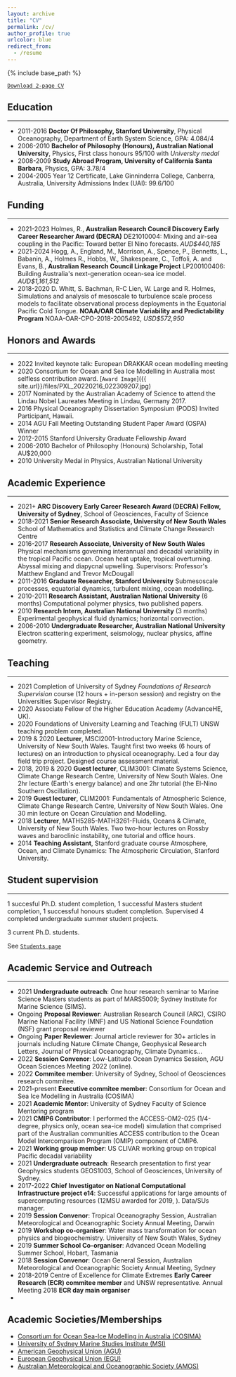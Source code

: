 ```yaml
---
layout: archive
title: "CV"
permalink: /cv/
author_profile: true
urlcolor: blue
redirect_from:
  - /resume
---
```


{% include base_path %}

[`Download 2-page CV`](/files/RyanHolmesCV_short.pdf)

## Education
___
* 2011-2016 __Doctor Of Philosophy, Stanford University__, Physical Oceanography, Department
  of Earth System Science, GPA: 4.084/4
* 2006-2010 __Bachelor of Philosophy (Honours), Australian
  National University__, Physics, First class honours 95/100 with
  *University medal*
* 2008-2009 __Study Abroad Program, University of California
  Santa Barbara__, Physics, GPA: 3.78/4
* 2004-2005 Year 12 Certificate, Lake Ginninderra College, Canberra,
  Australia, University Admissions Index (UAI): 99.6/100

## Funding
___

* 2021-2023 Holmes, R., __Australian Research Council Discovery Early
  Career Researcher Award (DECRA)__ DE21010004: Mixing and air-sea
  coupling in the Pacific: Toward better El Nino
  forecasts. *AUD$440,185*
* 2021-2024 Hogg, A., England, M., Morrison, A., Spence, P., Bennetts,
  L., Babanin, A., Holmes R., Hobbs, W., Shakespeare, C., Toffoli,
  A. and Evans, B., __Australian Research Council Linkage Project__
  LP200100406: Building Australia's next-generation ocean-sea ice
  model. *AUD$1,161,512*
* 2018-2020 D. Whitt, S. Bachman, R-C Lien, W. Large and R. Holmes,
  Simulations and analysis of mesoscale to turbulence scale process
  models to facilitate observational process deployments in the
  Equatorial Pacific Cold Tongue. __NOAA/OAR Climate Variability and
  Predictability Program__ NOAA-OAR-CPO-2018-2005492, *USD$572,950*

## Honors and Awards
___
* 2022 Invited keynote talk: European DRAKKAR ocean modelling meeting
* 2020 Consortium for Ocean and Sea Ice Modelling in Australia most
  selfless contribution award. [`Award Image`]({{
  site.url}}/files/PXL_20220216_022309207.jpg)
* 2017 Nominated by the Australian Academy of Science to attend the
  Lindau Nobel Laureates Meeting in Lindau, Germany 2017.
* 2016 Physical Oceanography Dissertation Symposium (PODS) Invited
  Participant, Hawaii.
* 2014 AGU Fall Meeting Outstanding Student Paper Award (OSPA) Winner
* 2012-2015 Stanford University Graduate Fellowship Award
* 2006-2010 Bachelor of Philosophy (Honours) Scholarship, Total AU$20,000
* 2010 University Medal in Physics, Australian National University

## Academic Experience
___
* 2021+ __ARC Discovery Early Career Research Award (DECRA) Fellow,
  University of Sydney__, School of Geosciences, Faculty of Science
* 2018-2021  __Senior Research Associate, University of New South
  Wales__ School of Mathematics and Statistics and Climate Change
  Research Centre
* 2016-2017 __Research Associate, University of New South
  Wales__ Physical mechanisms governing interannual and decadal
  variability in the tropical Pacific ocean. Ocean heat uptake, tropical
  overturning. Abyssal mixing and diapycnal upwelling. Supervisors:
  Professor's Matthew England and Trevor McDougall
* 2011-2016 __Graduate Researcher, Stanford University__ Submesoscale
  processes, equatorial dynamics, turbulent mixing, ocean modelling.
* 2010-2011 __Research Assistant, Australian National
  University__ (6 months) Computational polymer physics, two published papers.
* 2010  __Research Intern, Australian National
  University__ (3 months) Experimental geophysical fluid dynamics; horizontal
  convection.
* 2006-2010 __Undergraduate Researcher, Australian National
  University__ Electron scattering experiment, seismology, nuclear
  physics, affine geometry.

## Teaching
___
* 2021 Completion of University of Sydney *Foundations of Research
  Supervision* course (12 hours + in-person session) and registry on
  the Universities Supervisor Registry.
* 2020 Associate Fellow of the Higher Education Academy (AdvanceHE,
  UK).
* 2020 Foundations of University Learning and Teaching (FULT) UNSW
  teaching problem completed.
* 2019 & 2020 __Lecturer__, MSCI2001-Introductory Marine Science, University
  of New South Wales. Taught first two weeks (6 hours of lectures) on an
  introduction to physical oceanography. Led a four day field trip
  project. Designed course assessment material.
* 2018, 2019 & 2020 __Guest lecturer__, CLIM3001: Climate Systems
  Science, Climate Change Research Centre, University of New South
  Wales. One 2hr lecture (Earth's energy balance) and one 2hr tutorial
  (the El-Nino Southern Oscillation).
* 2019 __Guest lecturer__, CLIM2001: Fundamentals of Atmospheric
  Science, Climate Change Research Centre, University of New South
  Wales. One 30 min lecture on Ocean Circulation and Modelling.
* 2018 __Lecturer__, MATH5285-MATH3261-Fluids, Oceans & Climate,
  University of New South Wales. Two two-hour lectures on Rossby waves
  and baroclinic instability, one tutorial and office hours.
* 2014 __Teaching Assistant__, Stanford graduate course Atmosphere,
  Ocean, and Climate Dynamics: The Atmospheric Circulation, Stanford
  University.

## Student supervision
___

1 succesful Ph.D. student completion, 1 successful Masters student
completion, 1 successful honours student completion. Supervised 4
completed undergraduate summer student projects.

3 current Ph.D. students.

See [`Students page`](/students)


## Academic Service and Outreach
___

* 2021 __Undergraduate outreach__: One hour research seminar to Marine
  Science Masters students as part of MARS5009; Sydney Institute for
  Marine Science (SIMS).
* Ongoing __Proposal Reviewer__: Australian Research Council (ARC),
  CSIRO Marine National Facility (MNF) and US National Science
  Foundation (NSF) grant proposal reviewer
* Ongoing __Paper Reviewer__: Journal article reviewer for 30+
  articles in journals including Nature Climate Change, Geophysical
  Research Letters, Journal of Physical Oceanography, Climate
  Dynamics...
* 2022 __Session Convenor__: Low-Latitude Ocean Dynamics Session, AGU
  Ocean Sciences Meeting 2022 (online).
* 2022 __Commitee member__: University of Sydney, School of
  Geosciences research commitee.
* 2021-present __Executive commitee member__: Consortium for Ocean and
  Sea Ice Modelling in Australia (COSIMA)
* 2021 __Academic Mentor__: University of Sydney Faculty of Science
  Mentoring program
* 2021 __CMIP6 Contributor__: I performed the ACCESS-OM2-025
  (1/4-degree, physics only, ocean sea-ice model) simulation that
  comprised part of the Australian communities ACCESS contribution to
  the Ocean Model Intercomparison Program (OMIP) component of CMIP6.
* 2021 __Working group member__: US CLIVAR working group on tropical
  Pacific decadal variability
* 2021 __Undergraduate outreach__: Research presentation to first year
  Geophysics students GEOS1003, School of Geosciences, University of
  Sydney.
* 2017-2022 __Chief Investigator on National Computational
  Infrastructure project e14__: Successful applications for large
  amounts of supercomputing resources (12MSU awarded for 2019,
  ). Data/SUs manager.
* 2019 __Session Convenor__: Tropical Oceanography Session, Australian
  Meteorological and Oceanographic Society Annual Meeting, Darwin
* 2019 __Workshop co-organiser__: Water mass transformation for ocean
  physics and biogeochemistry. University of New South Wales, Sydney
* 2019 __Summer School Co-organiser__: Advanced Ocean Modelling
  Summer School, Hobart, Tasmania
* 2018 __Session Convenor__: Ocean General Session, Australian
  Meteorological and Oceanographic Society Annual Meeting, Sydney
* 2018-2019 Centre of Excellence for Climate Extremes __Early Career
  Research (ECR) commitee member__ and UNSW representative. Annual
  Meeting 2018 __ECR day main organiser__
* 

## Academic Societies/Memberships
* [Consortium for Ocean Sea-Ice Modelling in Australia (COSIMA)](http://cosima.org.au/)
* [University of Sydney Marine Studies Institute (MSI)](https://marine-science.sydney.edu.au/)
* [American Geophysical Union (AGU)](https://www.agu.org/)
* [European Geophysical Union (EGU)](https://www.egu.eu/)
* [Australian Meteorological and Oceanographic Society (AMOS)](https://www.ametsoc.org/index.cfm/ams/)

